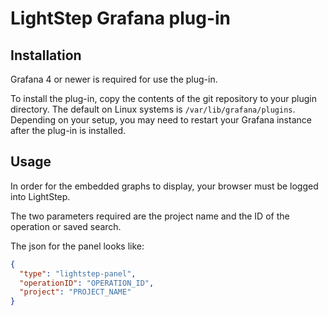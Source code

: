 # LightStep Grafana plug-in

## Installation

Grafana 4 or newer is required for use the plug-in.

To install the plug-in, copy the contents of the git repository to your plugin directory. The default on Linux systems is `/var/lib/grafana/plugins`.  Depending on your setup, you may need to restart your Grafana instance after the plug-in is installed.

## Usage

In order for the embedded graphs to display, your browser must be logged into LightStep. 

The two parameters required are the project name and the ID of the operation or saved search.

The json for the panel looks like:

```json
{
  "type": "lightstep-panel",
  "operationID": "OPERATION_ID",
  "project": "PROJECT_NAME"
}
```
